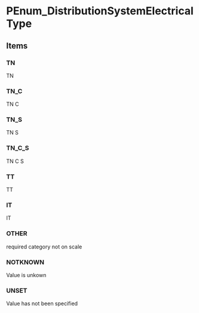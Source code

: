 # PEnum_DistributionSystemElectricalType
<!-- end of short definition -->

## Items

### TN
TN

### TN_C
TN C

### TN_S
TN S

### TN_C_S
TN C S

### TT
TT

### IT
IT

### OTHER
required category not on scale

### NOTKNOWN
Value is unkown

### UNSET
Value has not been specified

